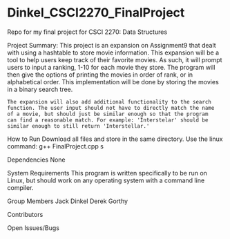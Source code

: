 # Dinkel_CSCI2270_FinalProject
Repo for my final project for CSCI 2270: Data Structures


Project Summary:
	This project is an expansion on Assignment9 that dealt with using
	a hashtable to store movie information. This expansion will be a
	tool to help users keep track of their favorite movies. As such,
	it will prompt users to input a ranking, 1-10 for each movie they
	store. The program will then give the options of printing the movies
	in order of rank, or in alphabetical order. This implementation will
	be done by storing the movies in a binary search tree.

	The expansion will also add additional functionality to the search
	function. The user input should not have to directly match the name
	of a movie, but should just be similar enough so that the program
	can find a reasonable match. For example: 'Interstelar' should be
	similar enough to still return 'Interstellar.'


How to Run
	Download all files and store in the same directory.
	Use the linux command: g++ FinalProject.cpp s


Dependencies
	None


System Requirements
	This program is written specifically to be run on Linux, but should
	work on any operating system with a command line compiler.


Group Members
	Jack Dinkel
	Derek Gorthy


Contributors


Open Issues/Bugs
